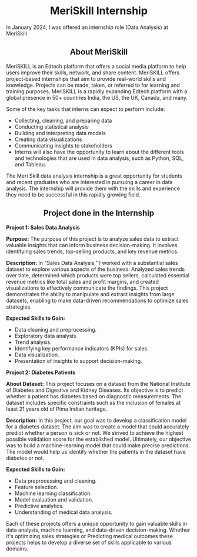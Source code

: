 <h1 align = 'center'> MeriSkill Internship
</h1>
In January 2024, I was offered an internship role (Data Analysis) at MeriSkill.
<h2 align ='center'> About MeriSkill
</h2>
MeriSKILL is an Edtech platform that offers a social media platform to help users improve their skills, network, and share content. MeriSKILL offers project-based internships that aim to provide real-world skills and knowledge. Projects can be made, taken, or referred to for learning and training purposes. MeriSKILL is a rapidly expanding Edtech platform with a global presence in 50+ countries India, the US, the UK, Canada, and many.

Some of the key tasks that interns can expect to perform include:
 
* Collecting, cleaning, and preparing data
* Conducting statistical analysis
* Building and interpreting data models
* Creating data visualizations
* Communicating insights to stakeholders
* Interns will also have the opportunity to learn about the different tools and technologies that are used in data analysis, such as Python, SQL, and Tableau.

The Meri Skill data analysis internship is a great opportunity for students and recent graduates who are interested in pursuing a career in data analysis. The internship will provide them with the skills and experience they need to be successful in this rapidly growing field.

<h2 align ='center'> Project done in the Internship
</h2>

**Project 1: Sales Data Analysis**

**Purpose:** 
The purpose of this project is to analyze sales data to extract valuable insights that can inform business decision-making. It involves identifying sales trends, top-selling products, and key revenue metrics.

**Description:**
In "Sales Data Analysis," I worked with a substantial sales dataset to explore various aspects of the business. Analyzed sales trends over time, determined which products were top sellers, calculated essential revenue metrics like total sales and profit margins, and created visualizations to effectively communicate the findings. This project demonstrates the ability to manipulate and extract insights from large datasets, enabling to make data-driven recommendations to optimize sales strategies.

**Expected Skills to Gain:**
- Data cleaning and preprocessing.
- Exploratory data analysis.
- Trend analysis.
- Identifying key performance indicators (KPIs) for sales.
- Data visualization.
- Presentation of insights to support decision-making.

**Project 2: Diabetes Patients**

**About Dataset:**
This project focuses on a dataset from the National Institute of Diabetes and Digestive and Kidney Diseases. Its objective is to predict whether a patient has diabetes based on diagnostic measurements. The dataset includes specific constraints such as the inclusion of females at least 21 years old of Pima Indian heritage.

**Description:**
In this project, our goal was to develop a classification model for a diabetes dataset. The aim was to create a model that could accurately predict whether a person is sick or not. We strived to achieve the highest possible validation score for the established model.
Ultimately, our objective was to build a machine-learning model that could make precise predictions. The model would help us identify whether the patients in the dataset have diabetes or not.

**Expected Skills to Gain:**
- Data preprocessing and cleaning.
- Feature selection.
- Machine learning classification.
- Model evaluation and validation.
- Predictive analytics.
- Understanding of medical data analysis.

Each of these projects offers a unique opportunity to gain valuable skills in data analysis, machine learning, and data-driven decision-making. Whether it's optimizing sales strategies or Predicting medical outcomes these projects helps to develop a diverse set of skills applicable to various domains.

